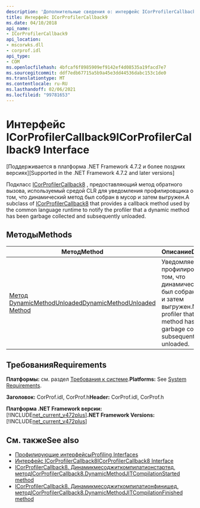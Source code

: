 ```yaml
---
description: 'Дополнительные сведения о: интерфейс ICorProfilerCallback9'
title: Интерфейс ICorProfilerCallback9
ms.date: 04/10/2018
api_name:
- ICorProfilerCallback9
api_location:
- mscorwks.dll
- corprof.idl
api_type:
- COM
ms.openlocfilehash: 4bfcaf6f8985909ef9142ef4d08535a19facd7e7
ms.sourcegitcommit: ddf7edb67715a5b9a45e3dd44536dabc153c1de0
ms.translationtype: MT
ms.contentlocale: ru-RU
ms.lasthandoff: 02/06/2021
ms.locfileid: "99781653"
---
```

# <a name="icorprofilercallback9-interface"></a><span data-ttu-id="5f61d-103">Интерфейс ICorProfilerCallback9</span><span class="sxs-lookup"><span data-stu-id="5f61d-103">ICorProfilerCallback9 Interface</span></span>

<span data-ttu-id="5f61d-104">[Поддерживается в платформа .NET Framework 4.7.2 и более поздних версиях]</span><span class="sxs-lookup"><span data-stu-id="5f61d-104">[Supported in the .NET Framework 4.7.2 and later versions]</span></span>  

 <span data-ttu-id="5f61d-105">Подкласс [ICorProfilerCallback8](icorprofilercallback8-interface.md) , предоставляющий метод обратного вызова, используемый средой CLR для уведомления профилировщика о том, что динамический метод был собран в мусор и затем выгружен.</span><span class="sxs-lookup"><span data-stu-id="5f61d-105">A subclass of [ICorProfilerCallback8](icorprofilercallback8-interface.md) that provides a callback method used by the common language runtime to notify the profiler that a dynamic method has been garbage collected and subsequently unloaded.</span></span>  
  
## <a name="methods"></a><span data-ttu-id="5f61d-106">Методы</span><span class="sxs-lookup"><span data-stu-id="5f61d-106">Methods</span></span>  
  
|<span data-ttu-id="5f61d-107">Метод</span><span class="sxs-lookup"><span data-stu-id="5f61d-107">Method</span></span>|<span data-ttu-id="5f61d-108">Описание</span><span class="sxs-lookup"><span data-stu-id="5f61d-108">Description</span></span>|  
|------------|-----------------|  
|[<span data-ttu-id="5f61d-109">Метод DynamicMethodUnloaded</span><span class="sxs-lookup"><span data-stu-id="5f61d-109">DynamicMethodUnloaded Method</span></span>](ICorProfilerCallback9-dynamicmethodunloaded-method.md)|<span data-ttu-id="5f61d-110">Уведомляет профилировщик о том, что динамический метод был собран в мусор и затем выгружен.</span><span class="sxs-lookup"><span data-stu-id="5f61d-110">Notifies the profiler that a dynamic method has been garbage collected and subsequently unloaded.</span></span>|  
  
## <a name="requirements"></a><span data-ttu-id="5f61d-111">Требования</span><span class="sxs-lookup"><span data-stu-id="5f61d-111">Requirements</span></span>  

 <span data-ttu-id="5f61d-112">**Платформы:** см. раздел [Требования к системе](../../get-started/system-requirements.md).</span><span class="sxs-lookup"><span data-stu-id="5f61d-112">**Platforms:** See [System Requirements](../../get-started/system-requirements.md).</span></span>  
  
 <span data-ttu-id="5f61d-113">**Заголовок:** CorProf.idl, CorProf.h</span><span class="sxs-lookup"><span data-stu-id="5f61d-113">**Header:** CorProf.idl, CorProf.h</span></span>  
  
<span data-ttu-id="5f61d-114">**Платформа .NET Framework версии:**[!INCLUDE[net_current_v472plus](../../../../includes/net-current-v472plus.md)]</span><span class="sxs-lookup"><span data-stu-id="5f61d-114">**.NET Framework Versions:** [!INCLUDE[net_current_v472plus](../../../../includes/net-current-v472plus.md)]</span></span>  

## <a name="see-also"></a><span data-ttu-id="5f61d-115">См. также</span><span class="sxs-lookup"><span data-stu-id="5f61d-115">See also</span></span>

- [<span data-ttu-id="5f61d-116">Профилирующие интерфейсы</span><span class="sxs-lookup"><span data-stu-id="5f61d-116">Profiling Interfaces</span></span>](profiling-interfaces.md)
- [<span data-ttu-id="5f61d-117">Интерфейс ICorProfilerCallback8</span><span class="sxs-lookup"><span data-stu-id="5f61d-117">ICorProfilerCallback8 Interface</span></span>](icorprofilercallback9-interface.md)
- [<span data-ttu-id="5f61d-118">ICorProfilerCallback8. Динамикмесоджиткомпилатионстартед, метод</span><span class="sxs-lookup"><span data-stu-id="5f61d-118">ICorProfilerCallback8.DynamicMethodJITCompilationStarted method</span></span>](icorprofilercallback8-dynamicmethodjitcompilationstarted-method.md)
- [<span data-ttu-id="5f61d-119">ICorProfilerCallback8. Динамикмесоджиткомпилатионфинишед, метод</span><span class="sxs-lookup"><span data-stu-id="5f61d-119">ICorProfilerCallback8.DynamicMethodJITCompilationFinished method</span></span>](icorprofilercallback8-dynamicmethodjitcompilationfinished-method.md)
